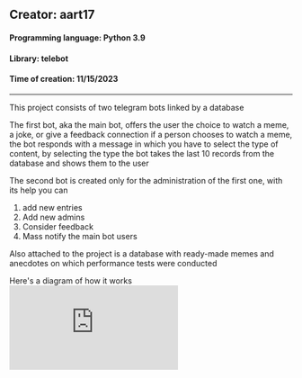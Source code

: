 ## Creator: aart17
#### Programming language: Python 3.9
#### Library: telebot
#### Time of creation: 11/15/2023
________

This project consists of two telegram bots linked by a database

The first bot, aka the main bot, offers the user the choice to watch a meme, a joke, or give a feedback
connection if a person chooses to watch a meme, the bot responds with a message in which you have to select the type of content,
by selecting the type the bot takes the last 10 records from the database and shows them to the user

The second bot is created only for the administration of the first one, with its help you can
1. add new entries
2. Add new admins
3. Consider feedback
4. Mass notify the main bot users

Also attached to the project is a database with ready-made memes and anecdotes on which performance tests were conducted

Here's a diagram of how it works
![diagram](https://github.com/Aart17/my_tg_bot/files/14628194/diagram.1.pdf)

